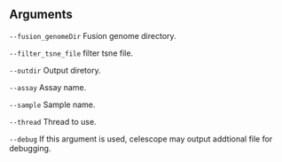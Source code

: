 

## Arguments
`--fusion_genomeDir` Fusion genome directory.

`--filter_tsne_file` filter tsne file.

`--outdir` Output diretory.

`--assay` Assay name.

`--sample` Sample name.

`--thread` Thread to use.

`--debug` If this argument is used, celescope may output addtional file for debugging.

